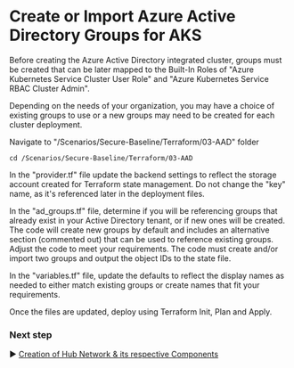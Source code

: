 # Create or Import Azure Active Directory Groups for AKS
Before creating the Azure Active Directory integrated cluster, groups must be created that can be later mapped to the Built-In Roles of "Azure Kubernetes Service Cluster User Role" and "Azure Kubernetes Service RBAC Cluster Admin".

Depending on the needs of your organization, you may have a choice of existing groups to use or a new groups may need to be created for each cluster deployment.  

Navigate to "/Scenarios/Secure-Baseline/Terraform/03-AAD" folder
```
cd /Scenarios/Secure-Baseline/Terraform/03-AAD
```

In the "provider.tf" file update the backend settings to reflect the storage account created for Terraform state management.  Do not change the "key" name, as it's referenced later in the deployment files. 

In the "ad_groups.tf" file, determine if you will be referencing groups that already exist in your Active Directory tenant, or if new ones will be created.  The code will create new groups by default and includes an alternative section (commented out) that can be used to reference existing groups. Adjust the code to meet your requirements. The code must create and/or import two groups and output the object IDs to the state file. 

In the "variables.tf" file, update the defaults to reflect the display names as needed to either match existing groups or create names that fit your requirements.  

Once the files are updated, deploy using Terraform Init, Plan and Apply. 

### Next step

:arrow_forward: [Creation of Hub Network & its respective Components](./04-network-hub.md)



